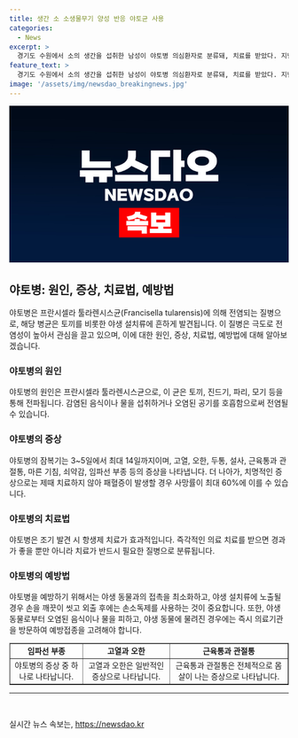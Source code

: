 ```yaml
---
title: 생간 소 소생물무기 양성 반응 야토균 사용
categories:
  - News
excerpt: >
  경기도 수원에서 소의 생간을 섭취한 남성이 야토병 의심환자로 분류돼, 치료를 받았다. 지난달 병원에 입원한 20대 남성의 혈액 검사에서 야토병균 양성 반응이 나와 현재 검사 결과를 기다리는 중이다. 야토병은 전염성이 강해 치료가 지연될 경우 최대 60%의 치사율을 보이며, 생물테러무기로 사용될 수 있어 1군 법정감염병으로 지정돼있다. (150자)
feature_text: >
  경기도 수원에서 소의 생간을 섭취한 남성이 야토병 의심환자로 분류돼, 치료를 받았다. 지난달 병원에 입원한 20대 남성의 혈액 검사에서 야토병균 양성 반응이 나와 현재 검사 결과를 기다리는 중이다. 야토병은 전염성이 강해 치료가 지연될 경우 최대 60%의 치사율을 보이며, 생물테러무기로 사용될 수 있어 1군 법정감염병으로 지정돼있다. (150자)
image: '/assets/img/newsdao_breakingnews.jpg'
---
```


<p><img src="/assets/img/newsdao_breakingnews.jpg" alt="koreaapp 속보" /></p>

<h2 data-ke-size="size26">야토병: 원인, 증상, 치료법, 예방법</h2>

<p data-ke-size="size16">야토병은 프란시셀라 툴라렌시스균(Francisella tularensis)에 의해 전염되는 질병으로, 해당 병균은 토끼를 비롯한 야생 설치류에 흔하게 발견됩니다. 이 질병은 극도로 전염성이 높아서 관심을 끌고 있으며, 이에 대한 원인, 증상, 치료법, 예방법에 대해 알아보겠습니다.</p>

<h3 data-ke-size="size24">야토병의 원인</h3>

<p data-ke-size="size16">야토병의 원인은 프란시셀라 툴라렌시스균으로, 이 균은 토끼, 진드기, 파리, 모기 등을 통해 전파됩니다. 감염된 음식이나 물을 섭취하거나 오염된 공기를 호흡함으로써 전염될 수 있습니다.</p>

<h3 data-ke-size="size24">야토병의 증상</h3>

<p data-ke-size="size16">야토병의 잠복기는 3~5일에서 최대 14일까지이며, 고열, 오한, 두통, 설사, 근육통과 관절통, 마른 기침, 쇠약감, 임파선 부종 등의 증상을 나타냅니다. 더 나아가, 치명적인 증상으로는 제때 치료하지 않아 패혈증이 발생할 경우 사망률이 최대 60%에 이를 수 있습니다.</p>

<h3 data-ke-size="size24">야토병의 치료법</h3>

<p data-ke-size="size16">야토병은 조기 발견 시 항생제 치료가 효과적입니다. 즉각적인 의료 치료를 받으면 경과가 좋을 뿐만 아니라 치료가 반드시 필요한 질병으로 분류됩니다.</p>

<h3 data-ke-size="size24">야토병의 예방법</h3>

<p data-ke-size="size16">야토병을 예방하기 위해서는 야생 동물과의 접촉을 최소화하고, 야생 설치류에 노출될 경우 손을 깨끗이 씻고 외출 후에는 손소독제를 사용하는 것이 중요합니다. 또한, 야생 동물로부터 오염된 음식이나 물을 피하고, 야생 동물에 물려진 경우에는 즉시 의료기관을 방문하여 예방접종을 고려해야 합니다.</p>

<table style="width: 100%;" border="1">
<tbody>
<tr>
<td style="text-align: center; height: 17px;"><b>임파선 부종</b></td>
<td style="text-align: center; height: 17px;"><b>고열과 오한</b></td>
<td style="text-align: center; height: 17px;"><b>근육통과 관절통</b></td>
</tr>
<tr>
<td style="text-align: center; height: 17px;">야토병의 증상 중 하나로 나타납니다.</td>
<td style="text-align: center; height: 17px;">고열과 오한은 일반적인 증상으로 나타납니다.</td>
<td style="text-align: center; height: 17px;">근육통과 관절통은 전체적으로 몸살이 나는 증상으로 나타납니다.</td>
</tr>
</tbody>
</table>

<hr>

<p data-ke-size="size16">&nbsp;</p>
실시간 뉴스 속보는, <a href="https://newsdao.kr" rel="dofollow">https://newsdao.kr</a>


